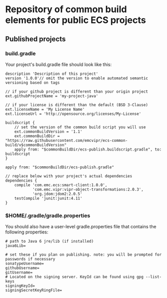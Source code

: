 Repository of common build elements for public ECS projects
===

Published projects
---

### build.gradle

Your project's build.gradle file should look like this:

    description 'Description of this project'
    version '1.0.0'// omit the version to enable automated semantic versioning based on tags

    // if your github project is different than your origin project
    ext.githubProjectName = 'my-project-java'

    // if your license is different than the default (BSD 3-Clause)
    ext.licenseName = 'My License Name'
    ext.licenseUrl = 'http://opensource.org/licenses/My-License'

    buildscript {
        // set the version of the common build script you will use
        ext.commonBuildVersion = '1.1'
        ext.commonBuildDir = "https://raw.githubusercontent.com/emcvipr/ecs-common-build/v$commonBuildVersion"
        apply from: "$commonBuildDir/ecs-publish.buildscript.gradle", to: buildscript
    }

    apply from: "$commonBuildDir/ecs-publish.gradle"

    // replace below with your project's actual dependencies
    dependencies {
        compile 'com.emc.ecs:smart-client:1.0.0',
                'com.emc.vipr:vipr-object-transformations:2.0.3',
                'org.jdom:jdom2:2.0.5'
        testCompile 'junit:junit:4.11'
    }

### $HOME/.gradle/gradle.properties

You should also have a user-level gradle.properties file that contains the following properties:

    # path to Java 6 jre/lib (if installed)
    java6Lib=
    
    # set these if you plan on publishing. note: you will be prompted for passwords if necessary
    sonatypeUsername=
    githubUsername=
    gitUsername=
    # Located on the signing server. KeyId can be found using gpg --list-keys
    signingKeyId=
    signingSecretKeyRingFile=

